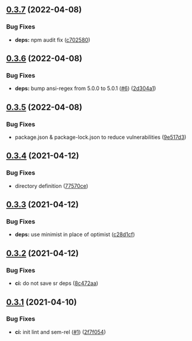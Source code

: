 ## [0.3.7](https://github.com/MrSwitch/localhost/compare/v0.3.6...v0.3.7) (2022-04-08)


### Bug Fixes

* **deps:** npm audit fix ([c702580](https://github.com/MrSwitch/localhost/commit/c702580d56fa3639585efc4847eb3dcd4fd4930f))

## [0.3.6](https://github.com/MrSwitch/localhost/compare/v0.3.5...v0.3.6) (2022-04-08)


### Bug Fixes

* **deps:** bump ansi-regex from 5.0.0 to 5.0.1 ([#6](https://github.com/MrSwitch/localhost/issues/6)) ([2d304a1](https://github.com/MrSwitch/localhost/commit/2d304a12be030634fcc46094fac9fa30589edc69))

## [0.3.5](https://github.com/MrSwitch/localhost/compare/v0.3.4...v0.3.5) (2022-04-08)


### Bug Fixes

* package.json & package-lock.json to reduce vulnerabilities ([9e517d3](https://github.com/MrSwitch/localhost/commit/9e517d396707a6ba1b8bd6dfc8e56ccfa0dc824b))

## [0.3.4](https://github.com/MrSwitch/localhost/compare/v0.3.3...v0.3.4) (2021-04-12)


### Bug Fixes

* directory definition ([77570ce](https://github.com/MrSwitch/localhost/commit/77570ce58b28fe014c7677c1970f7f2691539c6e))

## [0.3.3](https://github.com/MrSwitch/localhost/compare/v0.3.2...v0.3.3) (2021-04-12)


### Bug Fixes

* **deps:** use minimist in place of optimist ([c28d1cf](https://github.com/MrSwitch/localhost/commit/c28d1cfe20ca2fd89190ac10144d44eeeaf02d48))

## [0.3.2](https://github.com/MrSwitch/localhost/compare/v0.3.1...v0.3.2) (2021-04-12)


### Bug Fixes

* **ci:** do not save sr deps ([8c472aa](https://github.com/MrSwitch/localhost/commit/8c472aae2e0146852e75f85f2da432965d50ccf3))

## [0.3.1](https://github.com/MrSwitch/localhost/compare/v0.3.0...v0.3.1) (2021-04-10)


### Bug Fixes

* **ci:** init lint and sem-rel ([#1](https://github.com/MrSwitch/localhost/issues/1)) ([2f7f054](https://github.com/MrSwitch/localhost/commit/2f7f054d3546784ddde5709c637e97f57bbb7e69))
